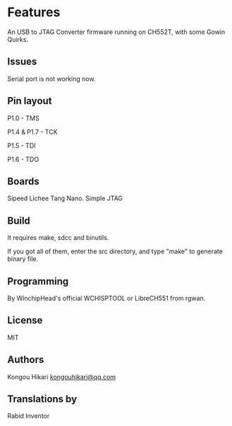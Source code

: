 Features
======

An USB to JTAG Converter firmware running on CH552T, with some Gowin Quirks.

Issues
--------------

Serial port is not working now.

Pin layout
--------------

P1.0 - TMS

P1.4 & P1.7 - TCK

P1.5 - TDI

P1.6 - TDO


Boards
--------------

Sipeed Lichee Tang Nano.
Simple JTAG

Build
--------------

It requires make, sdcc and binutils.

If you got all of them, enter the src directory, and type "make" to generate binary file.

Programming
--------------

By WinchipHead's official WCHISPTOOL or LibreCH551 from rgwan.

License
--------------

MIT

Authors
--------------

Kongou Hikari <kongouhikari@qq.com>

Translations by 
--------------
Rabid Inventor 



